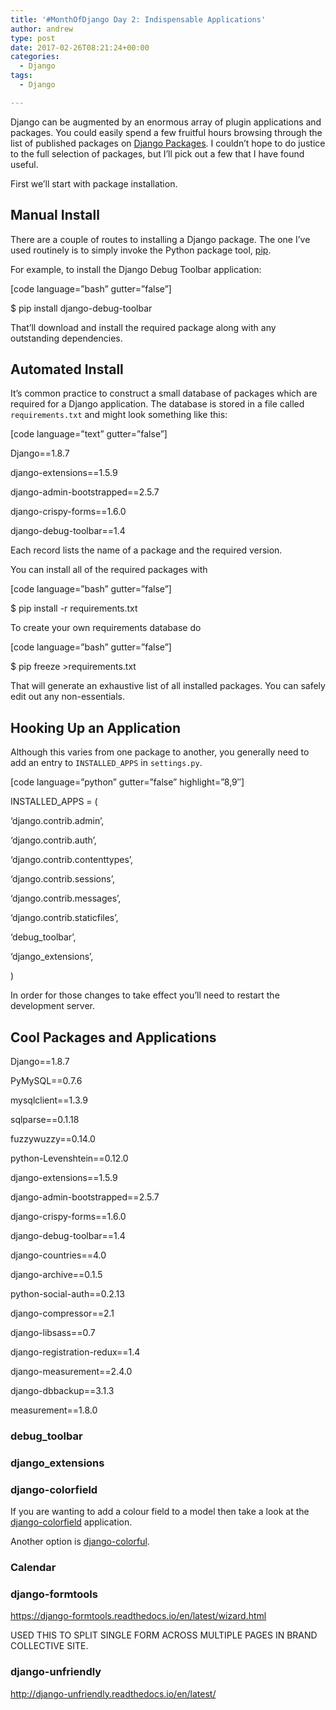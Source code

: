 ```yaml
---
title: '#MonthOfDjango Day 2: Indispensable Applications'
author: andrew
type: post
date: 2017-02-26T08:21:24+00:00
categories:
  - Django
tags:
  - Django

---
```

Django can be augmented by an enormous array of plugin applications and packages. You could easily spend a few fruitful hours browsing through the list of published packages on [Django Packages][1]. I couldn&#8217;t hope to do justice to the full selection of packages, but I&#8217;ll pick out a few that I have found useful.

First we&#8217;ll start with package installation.

## Manual Install

There are a couple of routes to installing a Django package. The one I&#8217;ve used routinely is to simply invoke the Python package tool, [pip][2].

For example, to install the Django Debug Toolbar application:
  
[code language=&#8221;bash&#8221; gutter=&#8221;false&#8221;]
  
$ pip install django-debug-toolbar
  

  
That&#8217;ll download and install the required package along with any outstanding dependencies.

## Automated Install

It&#8217;s common practice to construct a small database of packages which are required for a Django application. The database is stored in a file called `requirements.txt` and might look something like this:
  
[code language=&#8221;text&#8221; gutter=&#8221;false&#8221;]
  
Django==1.8.7
  
django-extensions==1.5.9
  
django-admin-bootstrapped==2.5.7
  
django-crispy-forms==1.6.0
  
django-debug-toolbar==1.4
  

  
Each record lists the name of a package and the required version.

You can install all of the required packages with
  
[code language=&#8221;bash&#8221; gutter=&#8221;false&#8221;]
  
$ pip install -r requirements.txt
  

  
To create your own requirements database do
  
[code language=&#8221;bash&#8221; gutter=&#8221;false&#8221;]
  
$ pip freeze >requirements.txt
  

  
That will generate an exhaustive list of all installed packages. You can safely edit out any non-essentials.

## Hooking Up an Application

Although this varies from one package to another, you generally need to add an entry to `INSTALLED_APPS` in `settings.py`.

[code language=&#8221;python&#8221; gutter=&#8221;false&#8221; highlight=&#8221;8,9&#8243;]
  
INSTALLED_APPS = (
      
&#8216;django.contrib.admin&#8217;,
      
&#8216;django.contrib.auth&#8217;,
      
&#8216;django.contrib.contenttypes&#8217;,
      
&#8216;django.contrib.sessions&#8217;,
      
&#8216;django.contrib.messages&#8217;,
      
&#8216;django.contrib.staticfiles&#8217;,
      
&#8216;debug_toolbar&#8217;,
      
&#8216;django_extensions&#8217;,
  
)
  


In order for those changes to take effect you&#8217;ll need to restart the development server.

## Cool Packages and Applications

Django==1.8.7
  
PyMySQL==0.7.6
  
mysqlclient==1.3.9
  
sqlparse==0.1.18
  
fuzzywuzzy==0.14.0
  
python-Levenshtein==0.12.0
  
django-extensions==1.5.9
  
django-admin-bootstrapped==2.5.7
  
django-crispy-forms==1.6.0
  
django-debug-toolbar==1.4
  
django-countries==4.0
  
django-archive==0.1.5
  
python-social-auth==0.2.13
  
django-compressor==2.1
  
django-libsass==0.7
  
django-registration-redux==1.4
  
django-measurement==2.4.0
  
django-dbbackup==3.1.3
  
measurement==1.8.0

### debug_toolbar

### django_extensions

### django-colorfield

If you are wanting to add a colour field to a model then take a look at the [django-colorfield][3] application.

Another option is [django-colorful][4].

### Calendar

### django-formtools

https://django-formtools.readthedocs.io/en/latest/wizard.html

USED THIS TO SPLIT SINGLE FORM ACROSS MULTIPLE PAGES IN BRAND COLLECTIVE SITE.

### django-unfriendly

http://django-unfriendly.readthedocs.io/en/latest/

 [1]: https://djangopackages.org/
 [2]: https://pypi.python.org/pypi/pip
 [3]: https://github.com/jaredly/django-colorfield
 [4]: https://github.com/charettes/django-colorful
